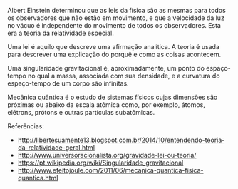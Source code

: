 Albert Einstein determinou que as leis da física são as mesmas para todos os observadores que não estão em movimento, e que a velocidade da luz no vácuo é independente do movimento de todos os observadores. Esta era a teoria da relatividade especial. 

Uma lei é aquilo que descreve uma afirmação analítica. A teoria é usada para descrever uma explicação do porquê e como as coisas acontecem.

Uma singularidade gravitacional é, aproximadamente, um ponto do espaço-tempo no qual a massa, associada com sua densidade, e a curvatura do espaço-tempo de um corpo são infinitas. 

Mecânica quântica é o estudo de sistemas físicos cujas dimensões são próximas ou abaixo da escala atômica como, por exemplo, átomos, elétrons, prótons e outras partículas subatômicas.

Referências:
* http://libertesuamente13.blogspot.com.br/2014/10/entendendo-teoria-da-relatividade-geral.html
* http://www.universoracionalista.org/gravidade-lei-ou-teoria/
* https://pt.wikipedia.org/wiki/Singularidade_gravitacional
* http://www.efeitojoule.com/2011/06/mecanica-quantica-fisica-quantica.html
